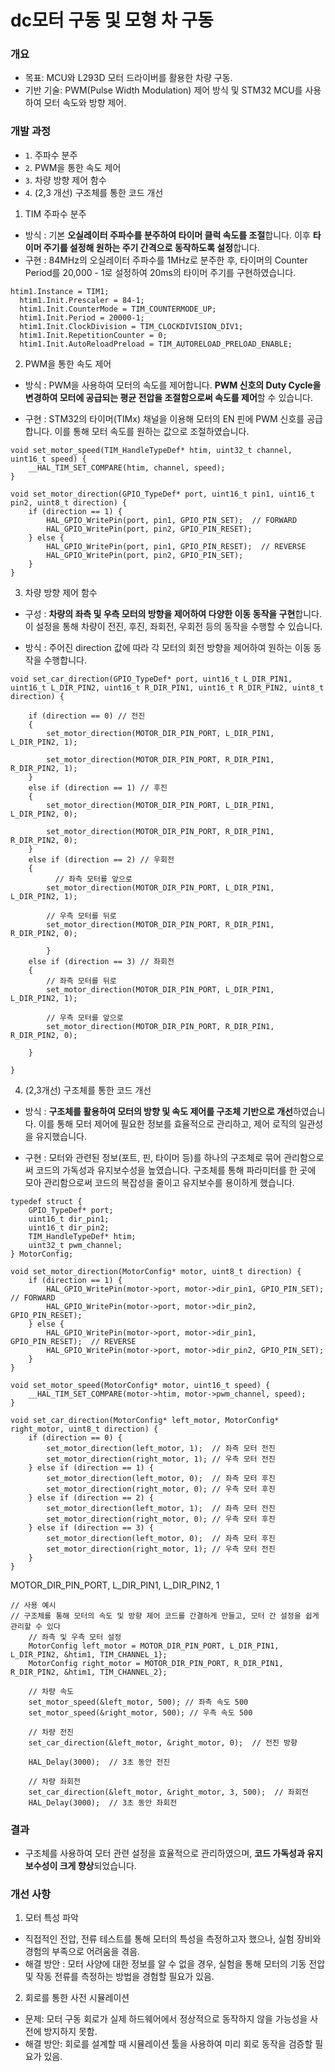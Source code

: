 # dc모터 구동 및 모형 차 구동

### 개요
 - 목표: MCU와 L293D 모터 드라이버를 활용한 차량 구동.
 - 기반 기술: PWM(Pulse Width Modulation) 제어 방식 및 STM32 MCU를 사용하여 모터 속도와 방향 제어.

### 개발 과정
 - `1`. 주파수 분주
 - `2`. PWM을 통한 속도 제어
 - `3`. 차량 방향 제어 함수
 - `4`. (2,3 개선) 구조체를 통한 코드 개선

 1. TIM 주파수 분주
 - 방식 : 기본 **오실레이터 주파수를 분주하여 타이머 클럭 속도를 조절**합니다. 이후 **타이머 주기를 설정해 원하는 주기 간격으로 동작하도록 설정**합니다.
 - 구현 :  84MHz의 오실레이터 주파수를 1MHz로 분주한 후, 타이머의 Counter Period를 20,000 - 1로 설정하여 20ms의 타이머 주기를 구현하였습니다.
```
htim1.Instance = TIM1;
  htim1.Init.Prescaler = 84-1;
  htim1.Init.CounterMode = TIM_COUNTERMODE_UP;
  htim1.Init.Period = 20000-1;
  htim1.Init.ClockDivision = TIM_CLOCKDIVISION_DIV1;
  htim1.Init.RepetitionCounter = 0;
  htim1.Init.AutoReloadPreload = TIM_AUTORELOAD_PRELOAD_ENABLE;
```


 2. PWM을 통한 속도 제어
 - 방식 : PWM을 사용하여 모터의 속도를 제어합니다. **PWM 신호의 Duty Cycle을 변경하여 모터에 공급되는 평균 전압을 조절함으로써 속도를 제어**할 수 있습니다.

 - 구현 : STM32의 타이머(TIMx) 채널을 이용해 모터의 EN 핀에 PWM 신호를 공급합니다. 이를 통해 모터 속도를 원하는 값으로 조절하였습니다.

```
void set_motor_speed(TIM_HandleTypeDef* htim, uint32_t channel, uint16_t speed) {
    __HAL_TIM_SET_COMPARE(htim, channel, speed);
}

void set_motor_direction(GPIO_TypeDef* port, uint16_t pin1, uint16_t pin2, uint8_t direction) {
    if (direction == 1) {
        HAL_GPIO_WritePin(port, pin1, GPIO_PIN_SET);  // FORWARD
        HAL_GPIO_WritePin(port, pin2, GPIO_PIN_RESET);
    } else {
        HAL_GPIO_WritePin(port, pin1, GPIO_PIN_RESET);  // REVERSE
        HAL_GPIO_WritePin(port, pin2, GPIO_PIN_SET);
    }
}

```

 3. 차량 방향 제어 함수
 - 구성 : **차량의 좌측 및 우측 모터의 방향을 제어하여 다양한 이동 동작을 구현**합니다. 이 설정을 통해 차량이 전진, 후진, 좌회전, 우회전 등의 동작을 수행할 수 있습니다.

 - 방식 : 주어진 direction 값에 따라 각 모터의 회전 방향을 제어하여 원하는 이동 동작을 수행합니다.

```
void set_car_direction(GPIO_TypeDef* port, uint16_t L_DIR_PIN1, uint16_t L_DIR_PIN2, uint16_t R_DIR_PIN1, uint16_t R_DIR_PIN2, uint8_t direction) {

	if (direction == 0) // 전진
	{
		set_motor_direction(MOTOR_DIR_PIN_PORT, L_DIR_PIN1, L_DIR_PIN2, 1);

		set_motor_direction(MOTOR_DIR_PIN_PORT, R_DIR_PIN1, R_DIR_PIN2, 1);
	}
	else if (direction == 1) // 후진
	{
		set_motor_direction(MOTOR_DIR_PIN_PORT, L_DIR_PIN1, L_DIR_PIN2, 0);

		set_motor_direction(MOTOR_DIR_PIN_PORT, R_DIR_PIN1, R_DIR_PIN2, 0);
	}
	else if (direction == 2) // 우회전
	{
		  // 좌측 모터를 앞으로
		set_motor_direction(MOTOR_DIR_PIN_PORT, L_DIR_PIN1, L_DIR_PIN2, 1);

		// 우측 모터를 뒤로
		set_motor_direction(MOTOR_DIR_PIN_PORT, R_DIR_PIN1, R_DIR_PIN2, 0);

		}
	else if (direction == 3) // 좌회전
	{
		// 좌측 모터를 뒤로
		set_motor_direction(MOTOR_DIR_PIN_PORT, L_DIR_PIN1, L_DIR_PIN2, 1);

		// 우측 모터를 앞으로
		set_motor_direction(MOTOR_DIR_PIN_PORT, R_DIR_PIN1, R_DIR_PIN2, 0);

	}

}
```


 4. (2,3개선) 구조체를 통한 코드 개선 
 - 방식 : **구조체를 활용하여 모터의 방향 및 속도 제어를 구조체 기반으로 개선**하였습니다. 이를 통해 모터 제어에 필요한 정보를 효율적으로 관리하고, 제어 로직의 일관성을 유지했습니다.

 - 구현 : 모터와 관련된 정보(포트, 핀, 타이머 등)를 하나의 구조체로 묶어 관리함으로써 코드의 가독성과 유지보수성을 높였습니다. 구조체를 통해 파라미터를 한 곳에 모아 관리함으로써 코드의 복잡성을 줄이고 유지보수를 용이하게 했습니다.

```
typedef struct {
    GPIO_TypeDef* port;
    uint16_t dir_pin1;
    uint16_t dir_pin2;
    TIM_HandleTypeDef* htim;
    uint32_t pwm_channel;
} MotorConfig;

void set_motor_direction(MotorConfig* motor, uint8_t direction) {
    if (direction == 1) {
        HAL_GPIO_WritePin(motor->port, motor->dir_pin1, GPIO_PIN_SET);  // FORWARD
        HAL_GPIO_WritePin(motor->port, motor->dir_pin2, GPIO_PIN_RESET);
    } else {
        HAL_GPIO_WritePin(motor->port, motor->dir_pin1, GPIO_PIN_RESET);  // REVERSE
        HAL_GPIO_WritePin(motor->port, motor->dir_pin2, GPIO_PIN_SET);
    }
}

void set_motor_speed(MotorConfig* motor, uint16_t speed) {
    __HAL_TIM_SET_COMPARE(motor->htim, motor->pwm_channel, speed);
}

void set_car_direction(MotorConfig* left_motor, MotorConfig* right_motor, uint8_t direction) {
    if (direction == 0) {
        set_motor_direction(left_motor, 1);  // 좌측 모터 전진
        set_motor_direction(right_motor, 1); // 우측 모터 전진
    } else if (direction == 1) {
        set_motor_direction(left_motor, 0);  // 좌측 모터 후진
        set_motor_direction(right_motor, 0); // 우측 모터 후진
    } else if (direction == 2) {
        set_motor_direction(left_motor, 1);  // 좌측 모터 전진
        set_motor_direction(right_motor, 0); // 우측 모터 후진
    } else if (direction == 3) {
        set_motor_direction(left_motor, 0);  // 좌측 모터 후진
        set_motor_direction(right_motor, 1); // 우측 모터 전진
    }
}
```
MOTOR_DIR_PIN_PORT, L_DIR_PIN1, L_DIR_PIN2, 1
```
// 사용 예시
// 구조체를 통해 모터의 속도 및 방향 제어 코드를 간결하게 만들고, 모터 간 설정을 쉽게 관리할 수 있다
    // 좌측 및 우측 모터 설정
    MotorConfig left_motor = MOTOR_DIR_PIN_PORT, L_DIR_PIN1, L_DIR_PIN2, &htim1, TIM_CHANNEL_1};
    MotorConfig right_motor = MOTOR_DIR_PIN_PORT, R_DIR_PIN1, R_DIR_PIN2, &htim1, TIM_CHANNEL_2};

    // 차량 속도
    set_motor_speed(&left_motor, 500); // 좌측 속도 500
    set_motor_speed(&right_motor, 500); // 우측 속도 500

    // 차량 전진
    set_car_direction(&left_motor, &right_motor, 0);  // 전진 방향

    HAL_Delay(3000);  // 3초 동안 전진

    // 차량 좌회전
    set_car_direction(&left_motor, &right_motor, 3, 500);  // 좌회전
    HAL_Delay(3000);  // 3초 동안 좌회전
```


### 결과
 - 구조체를 사용하여 모터 관련 설정을 효율적으로 관리하였으며, **코드 가독성과 유지보수성이 크게 향상**되었습니다.

### 개선 사항
 1. 모터 특성 파악
 - 직접적인 전압, 전류 테스트를 통해 모터의 특성을 측정하고자 했으나, 실험 장비와 경험의 부족으로 어려움을 겪음.
 - 해결 방안 : 모터 사양에 대한 정보를 알 수 없을 경우, 실험을 통해 모터의 기동 전압 및 작동 전류를 측정하는 방법을 경험할 필요가 있음.
 2. 회로를 통한 사전 시뮬레이션
 - 문제: 모터 구동 회로가 실제 하드웨어에서 정상적으로 동작하지 않을 가능성을 사전에 방지하지 못함.
 - 해결 방안: 회로를 설계할 때 시뮬레이션 툴을 사용하여 미리 회로 동작을 검증할 필요가 있음.